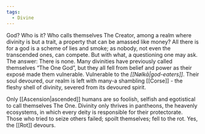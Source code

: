 ```yaml
---
tags:
  - Divine
---
```

God?
Who is it?
Who calls themselves The Creator, among a realm where divinity is but a trait, a property that can be amassed like money?
All there is for a god is a scheme of lies and smoke; as nobody, not even the transcended ones, can compete. 
	But with what, a questioning one may ask.
	The answer: There is none.
Many divinities have previously called themselves “The One God”, but they all fell from belief and power as their exposé made them vulnerable. 
Vulnerable to the *[[Nølkā|god-eaters]]*. 
Their soul devoured, our realm is left with many-a shambling [[Corse]] - the fleshy shell of divinity, severed from its devoured spirit. 

Only [[Ascension|ascended]] humans are so foolish, selfish and egotistical to call themselves The One. Divinity only thrives in pantheons, the heavenly ecosystems, in which every deity is responsible for their protectorate. Those who tried to seize others failed; spoilt themselves; fell to the rot. 
Yes, the [[Rot]] devours. 
